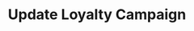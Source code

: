 ---
title: Update Loyalty Campaign
type: endpoint
category: 639ba2628407100061f5faac
slug: update-loyalty-program
parentDoc: 639ba2658407100061f5fab6
hidden: false
order: 7
---